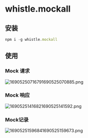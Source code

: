 # whistle.mockall

## 安装
```js
npm i -g whistle.mockall
```

## 使用


### Mock 请求
![16905250716791690525070885.png](https://fastly.jsdelivr.net/gh/fyhhub/imgs@main/16905250716791690525070885.png)

### Mock 响应
![16905251416821690525141592.png](https://fastly.jsdelivr.net/gh/fyhhub/imgs@main/16905251416821690525141592.png)


### Mock记录
![16905251596841690525159673.png](https://fastly.jsdelivr.net/gh/fyhhub/imgs@main/16905251596841690525159673.png)

